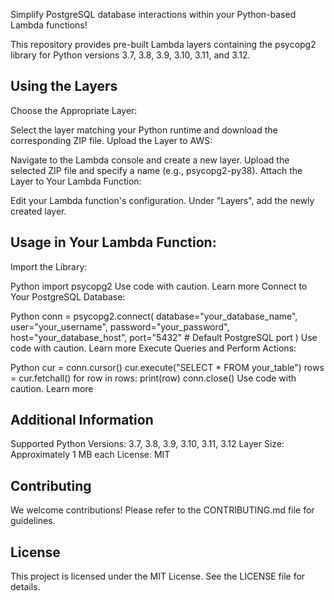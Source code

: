 Simplify PostgreSQL database interactions within your Python-based Lambda functions!

This repository provides pre-built Lambda layers containing the psycopg2 library for Python versions 3.7, 3.8, 3.9, 3.10, 3.11, and 3.12.

## Using the Layers

Choose the Appropriate Layer:

Select the layer matching your Python runtime and download the corresponding ZIP file.
Upload the Layer to AWS:

Navigate to the Lambda console and create a new layer.
Upload the selected ZIP file and specify a name (e.g., psycopg2-py38).
Attach the Layer to Your Lambda Function:

Edit your Lambda function's configuration.
Under "Layers", add the newly created layer.
## Usage in Your Lambda Function:

Import the Library:

Python
import psycopg2
Use code with caution. Learn more
Connect to Your PostgreSQL Database:

Python
conn = psycopg2.connect(
    database="your_database_name",
    user="your_username",
    password="your_password",
    host="your_database_host",
    port="5432"  # Default PostgreSQL port
)
Use code with caution. Learn more
Execute Queries and Perform Actions:

Python
cur = conn.cursor()
cur.execute("SELECT * FROM your_table")
rows = cur.fetchall()
for row in rows:
    print(row)
conn.close()
Use code with caution. Learn more
## Additional Information

Supported Python Versions: 3.7, 3.8, 3.9, 3.10, 3.11, 3.12
Layer Size: Approximately 1 MB each
License: MIT
## Contributing

We welcome contributions! Please refer to the CONTRIBUTING.md file for guidelines.

## License

This project is licensed under the MIT License. See the LICENSE file for details.
